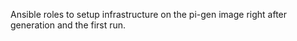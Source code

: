 Ansible roles to setup infrastructure on the pi-gen image right after generation and the first run.
